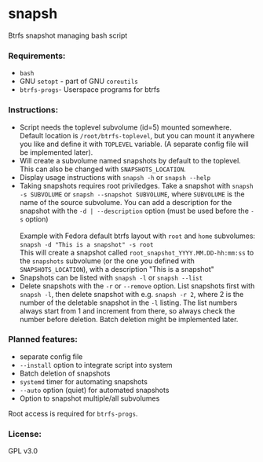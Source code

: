 # snapsh
Btrfs snapshot managing bash script

### Requirements:
- `bash`
- GNU `setopt` - part of GNU `coreutils`
- `btrfs-progs`- Userspace programs for btrfs

### Instructions:
- Script needs the toplevel subvolume (id=5) mounted somewhere. Default location is `/root/btrfs-toplevel`, but you can mount it anywhere you like and define it with `TOPLEVEL` variable. (A separate config file will be implemented later).
- Will create a subvolume named snapshots by default to the toplevel. This can also be changed with `SNAPSHOTS_LOCATION`.
- Display usage instructions with `snapsh -h` or `snapsh --help`
- Taking snapshots requires root priviledges. Take a snapshot with `snapsh -s SUBVOLUME` or `snapsh --snapshot SUBVOLUME`, where `SUBVOLUME` is the name of the source subvolume. You can add a description for the snapshot with the `-d | --description` option (must be used before the `-s` option)<br><br>Example with Fedora default btrfs layout with `root` and `home` subvolumes: <br> `snapsh -d "This is a snapshot" -s root` <br> This will create a snapshot called `root_snapshot_YYYY.MM.DD-hh:mm:ss` to the `snapshots` subvolume (or the one you defined with `SNAPSHOTS_LOCATION`), with a description "This is a snapshot"
- Snapshots can be listed with `snapsh -l` or `snapsh --list`
- Delete snapshots with the `-r` or `--remove` option. List snapshots first with `snapsh -l`, then delete snapshot with e.g. `snapsh -r 2`, where 2 is the number of the deletable snapshot in the `-l` listing. The list numbers always start from 1 and increment from there, so always check the number before deletion. Batch deletion might be implemented later.

### Planned features:
- separate config file
- `--install` option to integrate script into system
- Batch deletion of snapshots
- `systemd` timer for automating snapshots
- `--auto` option (quiet) for automated snapshots
- Option to snapshot multiple/all subvolumes

Root access is required for `btrfs-progs`.

### License:
GPL v3.0
